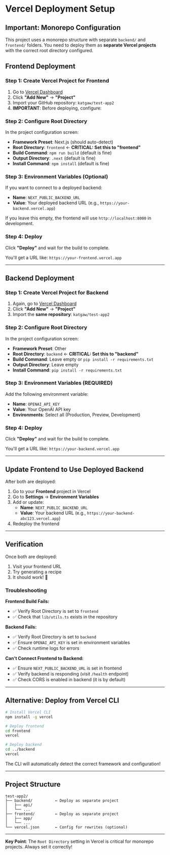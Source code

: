 # Vercel Deployment Setup

## Important: Monorepo Configuration

This project uses a monorepo structure with separate `backend/` and `frontend/` folders. You need to deploy them as **separate Vercel projects** with the correct root directory configured.

## Frontend Deployment

### Step 1: Create Vercel Project for Frontend

1. Go to [Vercel Dashboard](https://vercel.com/dashboard)
2. Click **"Add New"** → **"Project"**
3. Import your GitHub repository: `katgaw/test-app2`
4. **IMPORTANT**: Before deploying, configure:

### Step 2: Configure Root Directory

In the project configuration screen:

- **Framework Preset**: Next.js (should auto-detect)
- **Root Directory**: `frontend` ← **CRITICAL: Set this to "frontend"**
- **Build Command**: `npm run build` (default is fine)
- **Output Directory**: `.next` (default is fine)
- **Install Command**: `npm install` (default is fine)

### Step 3: Environment Variables (Optional)

If you want to connect to a deployed backend:

- **Name**: `NEXT_PUBLIC_BACKEND_URL`
- **Value**: Your deployed backend URL (e.g., `https://your-backend.vercel.app`)

If you leave this empty, the frontend will use `http://localhost:8000` in development.

### Step 4: Deploy

Click **"Deploy"** and wait for the build to complete.

You'll get a URL like: `https://your-frontend.vercel.app`

---

## Backend Deployment

### Step 1: Create Vercel Project for Backend

1. Again, go to [Vercel Dashboard](https://vercel.com/dashboard)
2. Click **"Add New"** → **"Project"**
3. Import the **same repository**: `katgaw/test-app2`

### Step 2: Configure Root Directory

In the project configuration screen:

- **Framework Preset**: Other
- **Root Directory**: `backend` ← **CRITICAL: Set this to "backend"**
- **Build Command**: Leave empty or `pip install -r requirements.txt`
- **Output Directory**: Leave empty
- **Install Command**: `pip install -r requirements.txt`

### Step 3: Environment Variables (REQUIRED)

Add the following environment variable:

- **Name**: `OPENAI_API_KEY`
- **Value**: Your OpenAI API key
- **Environments**: Select all (Production, Preview, Development)

### Step 4: Deploy

Click **"Deploy"** and wait for the build to complete.

You'll get a URL like: `https://your-backend.vercel.app`

---

## Update Frontend to Use Deployed Backend

After both are deployed:

1. Go to your **Frontend** project in Vercel
2. Go to **Settings** → **Environment Variables**
3. Add or update:
   - **Name**: `NEXT_PUBLIC_BACKEND_URL`
   - **Value**: Your backend URL (e.g., `https://your-backend-abc123.vercel.app`)
4. Redeploy the frontend

---

## Verification

Once both are deployed:

1. Visit your frontend URL
2. Try generating a recipe
3. It should work! 🎉

### Troubleshooting

**Frontend Build Fails:**
- ✅ Verify Root Directory is set to `frontend`
- ✅ Check that `lib/utils.ts` exists in the repository

**Backend Fails:**
- ✅ Verify Root Directory is set to `backend`
- ✅ Ensure `OPENAI_API_KEY` is set in environment variables
- ✅ Check runtime logs for errors

**Can't Connect Frontend to Backend:**
- ✅ Ensure `NEXT_PUBLIC_BACKEND_URL` is set in frontend
- ✅ Verify backend is responding (visit `/health` endpoint)
- ✅ Check CORS is enabled in backend (it is by default)

---

## Alternative: Deploy from Vercel CLI

```bash
# Install Vercel CLI
npm install -g vercel

# Deploy frontend
cd frontend
vercel

# Deploy backend
cd ../backend
vercel
```

The CLI will automatically detect the correct framework and configuration!

---

## Project Structure

```
test-app2/
├── backend/          ← Deploy as separate project
│   ├── api/
│   └── ...
├── frontend/         ← Deploy as separate project
│   ├── app/
│   └── ...
└── vercel.json       ← Config for rewrites (optional)
```

---

**Key Point**: The `Root Directory` setting in Vercel is critical for monorepo projects. Always set it correctly!

